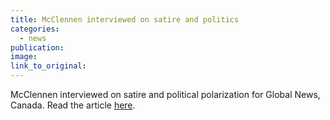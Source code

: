 ```yaml
---
title: McClennen interviewed on satire and politics
categories: 
  - news
publication:
image:
link_to_original:
---
```


McClennen interviewed on satire and political polarization for Global News, Canada. Read the article [here](https://globalnews.ca/news/4769496/donald-trump-snl-political-satire/).